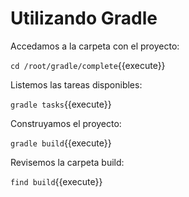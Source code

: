 # Utilizando Gradle

Accedamos a la carpeta con el proyecto:

`cd /root/gradle/complete`{{execute}}

Listemos las tareas disponibles:

`gradle tasks`{{execute}}

Construyamos el proyecto:

`gradle build`{{execute}}

Revisemos la carpeta build:

`find build`{{execute}}


